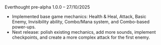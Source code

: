 Everthought pre-alpha 1.0.0 – 27/10/2025

- Implemented base game mechanics: Health & Heal, Attack, Basic Enemy, Invisibility ability, Combo/Mana system, and Combo-based power-ups.
- Next release: polish existing mechanics, add more sounds, implement checkpoints, and create a more complex attack for the first enemy.
